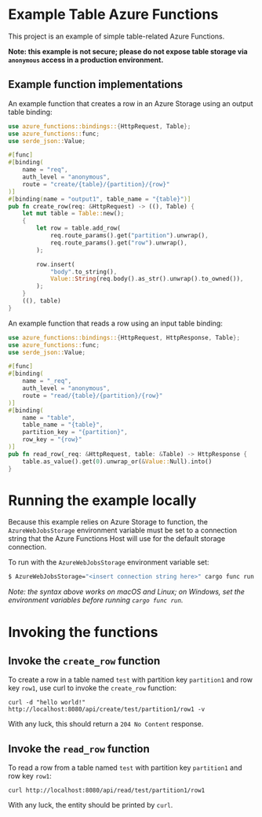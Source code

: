 # Example Table Azure Functions

This project is an example of simple table-related Azure Functions.

**Note: this example is not secure; please do not expose table storage via `anonymous` access in a production environment.**

## Example function implementations

An example function that creates a row in an Azure Storage using an output table binding:

```rust
use azure_functions::bindings::{HttpRequest, Table};
use azure_functions::func;
use serde_json::Value;

#[func]
#[binding(
    name = "req",
    auth_level = "anonymous",
    route = "create/{table}/{partition}/{row}"
)]
#[binding(name = "output1", table_name = "{table}")]
pub fn create_row(req: &HttpRequest) -> ((), Table) {
    let mut table = Table::new();
    {
        let row = table.add_row(
            req.route_params().get("partition").unwrap(),
            req.route_params().get("row").unwrap(),
        );

        row.insert(
            "body".to_string(),
            Value::String(req.body().as_str().unwrap().to_owned()),
        );
    }
    ((), table)
}
```

An example function that reads a row using an input table binding:

```rust
use azure_functions::bindings::{HttpRequest, HttpResponse, Table};
use azure_functions::func;
use serde_json::Value;

#[func]
#[binding(
    name = "_req",
    auth_level = "anonymous",
    route = "read/{table}/{partition}/{row}"
)]
#[binding(
    name = "table",
    table_name = "{table}",
    partition_key = "{partition}",
    row_key = "{row}"
)]
pub fn read_row(_req: &HttpRequest, table: &Table) -> HttpResponse {
    table.as_value().get(0).unwrap_or(&Value::Null).into()
}
```

# Running the example locally

Because this example relies on Azure Storage to function, the `AzureWebJobsStorage` environment
variable must be set to a connection string that the Azure Functions Host will use for the default
storage connection.

To run with the `AzureWebJobsStorage` environment variable set:

```bash
$ AzureWebJobsStorage="<insert connection string here>" cargo func run
```

_Note: the syntax above works on macOS and Linux; on Windows, set the environment variables before running `cargo func run`._

# Invoking the functions

## Invoke the `create_row` function

To create a row in a table named `test` with partition key `partition1` and row key `row1`,
use curl to invoke the `create_row` function:

```
curl -d "hello world!" http://localhost:8080/api/create/test/partition1/row1 -v
```

With any luck, this should return a `204 No Content` response.

## Invoke the `read_row` function

To read a row from a table named `test` with partition key `partition1` and row key `row1`:

```
curl http://localhost:8080/api/read/test/partition1/row1
```

With any luck, the entity should be printed by `curl`.
